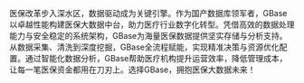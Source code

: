 医保改革步入深水区，数据驱动成为关键引擎。作为国产数据库领军者，GBase以卓越性能构建医保大数据中台，助力医疗行业数字化转型。凭借高效的数据处理能力与安全稳定的系统架构，GBase为海量医保数据提供坚实存储与分析支持。从数据采集、清洗到深度挖掘，GBase全流程赋能，实现精准决策与资源优化配置。通过智能化数据分析，GBase帮助医疗机构提升运营效率，降低管理成本，让每一笔医保资金都用在刀刃上。选择GBase，拥抱医保大数据未来！